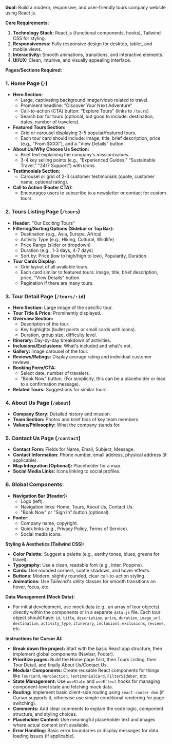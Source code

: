**Goal:** Build a modern, responsive, and user-friendly tours company website using React.js.

**Core Requirements:**
1.  **Technology Stack:** React.js (functional components, hooks), Tailwind CSS for styling.
2.  **Responsiveness:** Fully responsive design for desktop, tablet, and mobile views.
3.  **Interactivity:** Smooth animations, transitions, and interactive elements.
4.  **UI/UX:** Clean, intuitive, and visually appealing interface.

**Pages/Sections Required:**

### 1. Home Page (`/`)
* **Hero Section:**
    * Large, captivating background image/video related to travel.
    * Prominent headline: "Discover Your Next Adventure"
    * Call-to-action (CTA) button: "Explore Tours" (links to `/tours`)
    * Search bar for tours (optional, but good to include: destination, dates, number of travelers).
* **Featured Tours Section:**
    * Grid or carousel displaying 3-5 popular/featured tours.
    * Each tour card should include: image, title, brief description, price (e.g., "From $XXX"), and a "View Details" button.
* **About Us/Why Choose Us Section:**
    * Brief text explaining the company's mission/values.
    * 3-4 key selling points (e.g., "Experienced Guides," "Sustainable Travel," "24/7 Support") with icons.
* **Testimonials Section:**
    * Carousel or grid of 2-3 customer testimonials (quote, customer name, optional rating).
* **Call to Action (Footer CTA):**
    * Encourages users to subscribe to a newsletter or contact for custom tours.

### 2. Tours Listing Page (`/tours`)
* **Header:** "Our Exciting Tours"
* **Filtering/Sorting Options (Sidebar or Top Bar):**
    * Destination (e.g., Asia, Europe, Africa)
    * Activity Type (e.g., Hiking, Cultural, Wildlife)
    * Price Range (slider or dropdown)
    * Duration (e.g., 1-3 days, 4-7 days)
    * Sort by: Price (low to high/high to low), Popularity, Duration.
* **Tour Cards Display:**
    * Grid layout of all available tours.
    * Each card similar to featured tours: image, title, brief description, price, "View Details" button.
    * Pagination if there are many tours.

### 3. Tour Detail Page (`/tours/:id`)
* **Hero Section:** Large image of the specific tour.
* **Tour Title & Price:** Prominently displayed.
* **Overview Section:**
    * Description of the tour.
    * Key highlights (bullet points or small cards with icons).
    * Duration, group size, difficulty level.
* **Itinerary:** Day-by-day breakdown of activities.
* **Inclusions/Exclusions:** What's included and what's not.
* **Gallery:** Image carousel of the tour.
* **Reviews/Ratings:** Display average rating and individual customer reviews.
* **Booking Form/CTA:**
    * Select date, number of travelers.
    * "Book Now" button. (For simplicity, this can be a placeholder or lead to a confirmation message).
* **Related Tours:** Suggestions for similar tours.

### 4. About Us Page (`/about`)
* **Company Story:** Detailed history and mission.
* **Team Section:** Photos and brief bios of key team members.
* **Values/Philosophy:** What the company stands for.

### 5. Contact Us Page (`/contact`)
* **Contact Form:** Fields for Name, Email, Subject, Message.
* **Contact Information:** Phone number, email address, physical address (if applicable).
* **Map Integration (Optional):** Placeholder for a map.
* **Social Media Links:** Icons linking to social profiles.

### 6. Global Components:
* **Navigation Bar (Header):**
    * Logo (left).
    * Navigation links: Home, Tours, About Us, Contact Us.
    * "Book Now" or "Sign In" button (optional).
* **Footer:**
    * Company name, copyright.
    * Quick links (e.g., Privacy Policy, Terms of Service).
    * Social media icons.

**Styling & Aesthetics (Tailwind CSS):**
* **Color Palette:** Suggest a palette (e.g., earthy tones, blues, greens for travel).
* **Typography:** Use a clean, readable font (e.g., Inter, Poppins).
* **Cards:** Use rounded corners, subtle shadows, and hover effects.
* **Buttons:** Modern, slightly rounded, clear call-to-action styling.
* **Animations:** Use Tailwind's utility classes for smooth transitions on hover, focus, etc.

**Data Management (Mock Data):**
* For initial development, use mock data (e.g., an array of tour objects) directly within the components or in a separate `data.js` file. Each tour object should have: `id`, `title`, `description`, `price`, `duration`, `image_url`, `destination`, `activity_type`, `itinerary`, `inclusions`, `exclusions`, `reviews`, etc.

**Instructions for Cursor AI:**
* **Break down the project:** Start with the basic React app structure, then implement global components (Navbar, Footer).
* **Prioritize pages:** Build the Home page first, then Tours Listing, then Tour Detail, and finally About Us/Contact Us.
* **Modular Components:** Create reusable React components for things like `TourCard`, `HeroSection`, `TestimonialCard`, `FilterSidebar`, etc.
* **State Management:** Use `useState` and `useEffect` hooks for managing component-level state and fetching mock data.
* **Routing:** Implement basic client-side routing using `react-router-dom` (if Cursor supports it, otherwise use simple conditional rendering for page switching).
* **Comments:** Add clear comments to explain the code logic, component structure, and styling choices.
* **Placeholder Content:** Use meaningful placeholder text and images where actual content isn't available.
* **Error Handling:** Basic error boundaries or display messages for data loading issues (if applicable).
